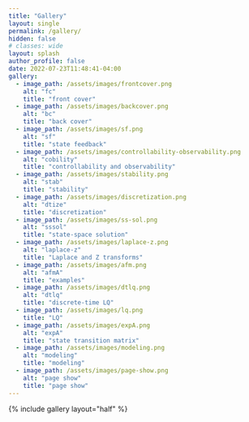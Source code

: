 ```yaml
---
title: "Gallery"
layout: single
permalink: /gallery/
hidden: false
# classes: wide
layout: splash
author_profile: false
date: 2022-07-23T11:48:41-04:00
gallery:
  - image_path: /assets/images/frontcover.png
    alt: "fc"
    title: "front cover"
  - image_path: /assets/images/backcover.png
    alt: "bc"
    title: "back cover"
  - image_path: /assets/images/sf.png
    alt: "sf"
    title: "state feedback"
  - image_path: /assets/images/controllability-observability.png
    alt: "cobility"
    title: "controllability and observability"
  - image_path: /assets/images/stability.png
    alt: "stab"
    title: "stability"
  - image_path: /assets/images/discretization.png
    alt: "dtize"
    title: "discretization"
  - image_path: /assets/images/ss-sol.png
    alt: "sssol"
    title: "state-space solution"
  - image_path: /assets/images/laplace-z.png
    alt: "laplace-z"
    title: "Laplace and Z transforms"
  - image_path: /assets/images/afm.png
    alt: "afmA"
    title: "examples"
  - image_path: /assets/images/dtlq.png
    alt: "dtlq"
    title: "discrete-time LQ"
  - image_path: /assets/images/lq.png
    title: "LQ"
  - image_path: /assets/images/expA.png
    alt: "expA"
    title: "state transition matrix"
  - image_path: /assets/images/modeling.png
    alt: "modeling"
    title: "modeling"
  - image_path: /assets/images/page-show.png
    alt: "page show"
    title: "page show"
---
```

{% include gallery layout="half" %}

<!-- {% include feature_row id="intro" type="center" %}

{% include feature_row %}

{% include feature_row id="feature_row2" type="left" %}

{% include feature_row id="feature_row3" type="right" %}

{% include feature_row id="feature_row4" type="center" %} -->
